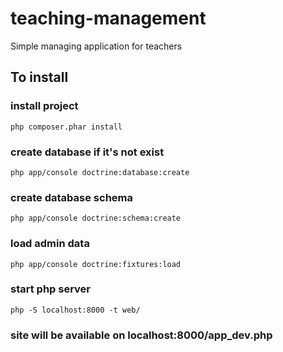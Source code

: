 # teaching-management
Simple managing application for teachers

## To install
### install project
```
php composer.phar install 
```
### create database if it's not exist
```
php app/console doctrine:database:create 
```
### create database schema
```
php app/console doctrine:schema:create 
```
### load admin data
```
php app/console doctrine:fixtures:load 
```
### start php server
```
php -S localhost:8000 -t web/
```
### site will be available on localhost:8000/app_dev.php
